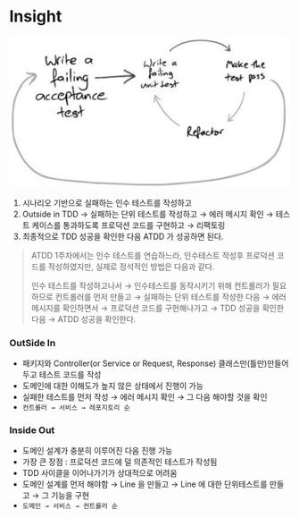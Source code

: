 # Insight

![IMAGES](./images/tddcycle.png)

1. 시나리오 기반으로 실패하는 인수 테스트를 작성하고
2. Outside in TDD → 실패하는 단위 테스트를 작성하고 → 에러 메시지 확인 → 테스트 케이스를 통과하도록 프로덕션 코드를 구현하고 →  리팩토링
4. 최종적으로 TDD 성공을 확인한 다음 ATDD 가 성공하면 된다.

> ATDD 1주차에서는 인수 테스트를 연습하느라, 인수테스트 작성후 프로덕션 코드를 작성하였지만, 실제로 정석적인 방법은 다음과 같다.
> 
> 인수 테스트를 작성하고나서 → 인수테스트를 동작시키기 위해 컨트롤러가 필요하므로 컨트롤러를 먼저 만들고 → 실패하는 단위 테스트를 작성한 다음 → 에러 메시지를 확인하면서 → 프로덕션 코드를 구현해나가고 → TDD 성공을 확인한 다음 → ATDD 성공을 확인한다.

### OutSide In

- 패키지와 Controller(or Service or Request, Response) 클래스만(틀만)만들어두고 테스트 코드를 작성
- 도메인에 대한 이해도가 높지 않은 상태에서 진행이 가능
- 실패한 테스트를 먼저 작성 → 에러 메시지 확인 → 그 다음 해야할 것을 확인
- `컨트롤러 → 서비스 → 레포지토리 순`

### Inside Out

- 도메인 설계가 충분히 이루어진 다음 진행 가능
- 가장 큰 장점 : 프로덕션 코드에 덜 의존적인 테스트가 작성됨
- TDD 사이클을 이어나가기가 상대적으로 어려움
- 도메인 설계를 먼저 해야함 → Line 을 만들고 → Line 에 대한 단위테스트를 만들고 → 그 기능을 구현
- `도메인 → 서비스 → 컨트롤러 순`
